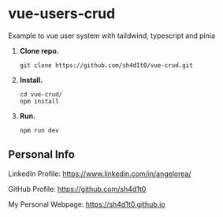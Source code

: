# vue-users-crud

Example to vue user system with taildwind, typescript and pinia

1.  **Clone repo.**

    ```shell
    git clone https://github.com/sh4d1t0/vue-crud.git
    ```

2.  **Install.**

    ```shell
    cd vue-crud/
    npm install
    ```

3.  **Run.**

    ```shell
    npm run dev
    ```

## Personal Info

LinkedIn Profile: https://www.linkedin.com/in/angelorea/

GitHub Profile: https://github.com/sh4d1t0

My Personal Webpage: https://sh4d1t0.github.io

```

```

